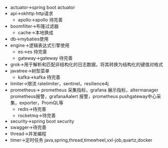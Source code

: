 * actuator->spring boot actuator
* api->okhttp http请求
  * apollo->apollo 待完善
* boomfilter->布隆过滤器
  * cache->本地换成
* db->mybaties使用
* engine->逻辑表达式引擎使用
  * es->es 待完善
  * gateway->gateway 待完善
* grok->用于解析和匹配非结构化的日志数据，将其转换为结构化的键值对格式
* javatree->树型菜单
  * kafka->kafka 待完善
* limiter->限流 ratelimiter，sentinel，resilience4j
* prometheus-> prometheus 采集指标，grafana 展示指标，altermanager prometheus报警，grafanaAalert 报警，prometheus pushgateway中心采集，exporter，PromQL等
  * redis->待完善
  * rocketmq->待完善
* security->spring boot security
* swagger->待完善
* thread->并发编程
* timer->定时任务 java,spring,thread,timewheel,xxl-job,quartz,docker


